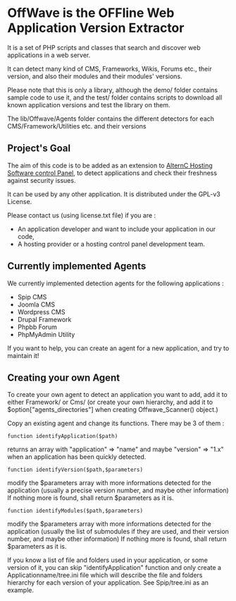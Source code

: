 
OffWave is the **OFFline Web Application Version Extractor**
============================================================

It is a set of PHP scripts and classes that search and discover web applications in a web server.

It can detect many kind of CMS, Frameworks, Wikis, Forums etc., their version, and also their modules and their modules' versions.

Please note that this is only a library, although the demo/ folder contains sample code to use it, and the test/ folder contains scripts to download all known application versions and test the library on them.

The lib/Offwave/Agents folder contains the different detectors for each CMS/Framework/Utilities etc. and their versions

Project's Goal
--------------

The aim of this code is to be added as an extension to [AlternC Hosting Software control Panel](https://alternc.org/), to detect applications and check their freshness against security issues.

It can be used by any other application. It is distributed under the GPL-v3 License.

Please contact us (using license.txt file) if you are : 

* An application developer and want to include your application in our code,
* A hosting provider or a hosting control panel development team.


Currently implemented Agents
----------------------------

We currently implemented detection agents for the following applications : 

* Spip CMS
* Joomla CMS
* Wordpress CMS
* Drupal Framework
* Phpbb Forum
* PhpMyAdmin Utility

If you want to help, you can create an agent for a new application, and try to maintain it!


Creating your own Agent 
-----------------------

To create your own agent to detect an application you want to add, add it to either Framework/ or Cms/ 
(or create your own hierarchy, and add it to $option["agents_directories"] when creating Offwave_Scanner() object.)

Copy an existing agent and change its functions. There may be 3 of them : 

    function identifyApplication($path) 

returns an array with "application" => "name" and maybe "version" => "1.x" 
when an application has been quickly detected.

    function identifyVersion($path,$parameters) 

modify the $parameters array with more informations detected for the application (usually a precise version number, and maybe other information) 
If nothing more is found, shall return $parameters as it is.

    function identifyModules($path,$parameters)

modify the $parameters array with more informations detected for the application (usually the list of submodules if they are used, and their version number, and maybe other information)
If nothing more is found, shall return $parameters as it is.

If you know a list of file and folders used in your application, or some version of it, you can skip "identifyApplication" function and only create a Applicationname/tree.ini file which will describe the file and folders hierarchy for each version of your application. See Spip/tree.ini as an example.

